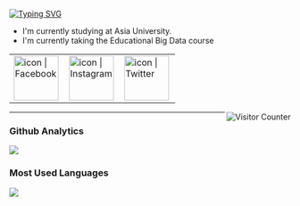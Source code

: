 <a href="https://git.io/typing-svg"><img src="https://readme-typing-svg.herokuapp.com?font=Fira+Code&pause=1000&color=F744E1&background=04FFFC00&width=435&lines=I+am+Tin+Yu+Lin%2Cfrom+Taiwan!" alt="Typing SVG" /></a>

-  I'm currently studying at Asia University.
-  I'm currently taking the Educational Big Data course



<table>
  <tbody>
    <tr>
      <td><a href="https://www.facebook.com/profile.php?id=100005293865804"><img align="left" src="https://user-images.githubusercontent.com/8935531/161361100-1fe2b952-4a79-48ec-8646-58f1f4f9738c.gif" alt="icon | Facebook" width="80"/></a></td>
      <td><a href="https://www.instagram.com/timmy753159/"><img align="left" src="https://user-images.githubusercontent.com/8935531/161361084-a010cae7-5b98-4d09-a189-03862dc6e86e.gif" alt="icon | Instagram" width="80"/></a></td>
      <td><a href="https://twitter.com/kobebeef4"><img align="left" src="https://user-images.githubusercontent.com/8935531/161361040-8733e89d-61cd-40c5-b5f1-b02c75896e99.gif" alt="icon | Twitter" width="80"/></a></td>
    </tr>
  </tbody>
</table>
<img align="right" alt="Visitor Counter" src="https://komarev.com/ghpvc/?username=timmy753159&style=flat-square&&label=Profile+Views&color=50A1FF">

---

### Github Analytics
<a href="https://github.com/htchu">
  <img src="https://github-readme-stats.vercel.app/api?username=timmy753159&count_private=true&show_icons=true&include_all_commits=true" />
</a>

### Most Used Languages
<a href="https://github.com/htchu">
  <img src="https://github-readme-stats.vercel.app/api/top-langs/?username=timmy753159&layout=compact&hide=HTML,CSS,Stylus,CoffeeScript,EJS&langs_count=10" />
</a>

